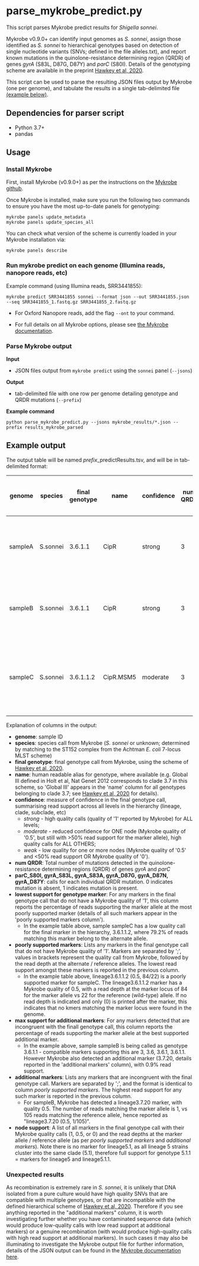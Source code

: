 # parse_mykrobe_predict.py

This script parses Mykrobe predict results for *Shigella sonnei*. 

Mykrobe v0.9.0+ can identify input genomes as _S. sonnei_, assign those identified as _S. sonnei_ to hierarchical genotypes based on detection of single nucleotide variants (SNVs; defined in the file alleles.txt), and report known mutations in the quinolone-resistance determining region (QRDR) of genes *gyrA* (S83L, D87G, D87Y) and *parC* (S80I). Details of the genotyping scheme are available in the preprint [Hawkey et al, 2020](https://www.biorxiv.org/content/10.1101/2020.10.29.360040v1).

This script can be used to parse the resulting JSON files output by Mykrobe (one per genome), and tabulate the results in a single tab-delimited file [(example below)](#example-output).

## Dependencies for parser script
* Python 3.7+
* pandas

## Usage

### Install Mykrobe
First, install Mykrobe (v0.9.0+) as per the instructions on the [Mykrobe github](https://github.com/Mykrobe-tools/mykrobe).

Once Mykrobe is installed, make sure you run the following two commands to ensure you have the most up-to-date panels for genotyping:
```
mykrobe panels update_metadata
mykrobe panels update_species_all
```

You can check what version of the scheme is currently loaded in your Mykrobe installation via:
```
mykrobe panels describe
```

### Run mykrobe predict on each genome (Illumina reads, nanopore reads, etc)

Example command (using Illumina reads, SRR3441855):
```
mykrobe predict SRR3441855 sonnei --format json --out SRR3441855.json --seq SRR3441855_1.fastq.gz SRR3441855_2.fastq.gz
```

* For Oxford Nanopore reads, add the flag `--ont` to your command.

* For full details on all Mykrobe options, please see [the Mykrobe documentation](https://github.com/Mykrobe-tools/mykrobe).

### Parse Mykrobe output

**Input**
* JSON files output from `mykrobe predict` using the `sonnei` panel (`--jsons`)

**Output**
* tab-delimited file with one row per genome detailing genotype and QRDR mutations (`--prefix`)

**Example command**
```
python parse_mykrobe_predict.py --jsons mykrobe_results/*.json --prefix results_mykrobe_parsed
```

## Example output
The output table will be named *prefix*_predictResults.tsv, and will be in tab-delimited format:

| genome     | species   | final genotype | name      | confidence        | num QRDR | parC_S80I | gyrA_S83L | gyrA_S83A | gyrA_D87G | gyrA_D87N | gyrA_D87Y | lowest support for genotype marker | poorly supported markers      | max support for additional markers | additional markers         | node support                                                                                                                    |
|------------|-----------|----------------|-----------|-------------------|----------|-----------|-----------|-----------|-----------|-----------|-----------|------------------------------------|-------------------------------|------------------------------------|----------------------------|---------------------------------------------------------------------------------------------------------------------------------|
| sampleA | S.sonnei | 3.6.1.1        | CipR      | strong            | 3        | 1         | 1         | 0         | 1         | 0         | 0         |                                    |                               |                                    |                            | lineage3 (1; 97/0); lineage3.6 (1; 120/0); lineage3.6.1 (1; 91/0);   lineage3.6.1.1 (1; 96/0)                                   |
| sampleB | S.sonnei | 3.6.1.1        | CipR      | strong            | 3        | 1         | 1         | 0         | 1         | 0         | 0         |                                    |                               | 0.009                              | lineage3.7.20 (0.5; 1/105) | lineage3 (1; 95/0); lineage3.6 (1; 112/0); lineage3.6.1 (1; 89/0);   lineage3.6.1.1 (1; 111/1)                                  |
| sampleC | S.sonnei | 3.6.1.1.2      | CipR.MSM5 | moderate          | 3        | 1         | 1         | 0         | 1         | 0         | 0         | 0.792                              | lineage3.6.1.1.2 (0.5; 84/22) |                                    |                            | lineage3 (1; 113/0); lineage3.6 (1; 138/0); lineage3.6.1 (1; 100/0);   lineage3.6.1.1 (1; 131/0); lineage3.6.1.1.2 (0.5; 84/22) |

Explanation of columns in the output:
* **genome**: sample ID
* **species**: species call from Mykrobe (_S. sonnei_ or unknown; determined by matching to the ST152 complex from the Achtman _E. coli_ 7-locus MLST scheme)
* **final genotype**: final genotype call from Mykrobe, using the scheme of [Hawkey et al, 2020](https://www.biorxiv.org/content/10.1101/2020.10.29.360040v1).
* **name**: human readable alias for genotype, where available (e.g. Global III defined in Holt et al, Nat Genet 2012 corresponds to clade 3.7 in this scheme, so 'Global III' appears in the 'name' column for all genotypes belonging to clade 3.7; see [Hawkey et al, 2020](https://www.biorxiv.org/content/10.1101/2020.10.29.360040v1) for details).
* **confidence**: measure of confidence in the final genotype call, summarising read support across all levels in the hierarchy (lineage, clade, subclade, etc)
  * _strong_ - high quality calls (quality of '1' reported by Mykrobe) for ALL levels;
  * _moderate_ - reduced confidence for ONE node (Mykrobe quality of '0.5', but still with >50% read support for the marker allele), high quality calls for ALL OTHERS;
  * _weak_ - low quality for one or more nodes (Mykrobe quality of '0.5' and <50% read support OR Mykrobe quality of '0').
* **num QRDR**: Total number of mutations detected in the quinolone-resistance determining regions (QRDR) of genes _gyrA_ and _parC_
* **parC_S80I, gyrA_S83L, gyrA_S83A, gyrA_D87G, gyrA_D87N, gyrA_D87Y**: calls for each individual QRDR mutation. 0 indicates mutation is absent, 1 indicates mutation is present.
* **lowest support for genotype marker**: For any markers in the final genotype call that do not have a Mykrobe quality of '1', this column reports the percentage of reads supporting the marker allele at the most poorly supported marker (details of all such markers appear in the 'poorly supported markers column').
  * In the example table above, sample sampleC has a low quality call for the final marker in the hierarchy, 3.6.1.1.2, where 79.2% of reads matching this marker belong to the alternate allele.
* **poorly supported markers**: Lists any markers in the final genotype call that do not have Mykrobe quality of '1'. Markers are separated by ';', values in brackets represent the quality call from Mykrobe, followed by the read depth at the alternate / reference alleles. The lowest read support amongst these markers is reported in the previous column.
  * In the example table above, lineage3.6.1.1.2 (0.5, 84/22) is a poorly supported marker for sampleC. The lineage3.6.1.1.2 marker has a Mykrobe quality of 0.5, with a read depth at the marker locus of 84 for the marker allele vs 22 for the reference (wild-type) allele. If no read depth is indicated and only (0) is printed after the marker, this indicates that no kmers matching the marker locus were found in the genome.
* **max support for additional markers**: For any markers detected that are incongruent with the finall genotype call, this column reports the percentage of reads supporting the marker allele at the best supported additional marker.
  * In the example above, sample sampleB is being called as genotype 3.6.1.1 - compatible markers supporting this are 3, 3.6, 3.6.1, 3.6.1.1. However Mykrobe also detected an additional marker (3.7.20, details reported in the 'additional markers' column), with 0.9% read support.
* **additional markers**: Lists any markers that are incongruent with the final genotype call. Markers are separated by ';', and the format is identical to column _poorly supported markers_. The highest read support for any such marker is reported in the previous column.
  * For sampleB, Mykrobe has detected a lineage3.7.20 marker, with quality 0.5. The number of reads matching the marker allele is 1, vs 105 reads matching the reference allele, hence reported as "lineage3.7.20 (0.5, 1/105)".
* **node support**: A list of all markers in the final genotype call with their Mykrobe quality calls (1, 0.5, or 0) and the read depths at the marker allele / reference allele (as per _poorly supported markers_ and _additional markers_). Note there is no marker for lineage5.1, as all lineage 5 strains cluster into the same clade (5.1), therefore full support for genotype 5.1.1 = markers for lineage5 and lineage5.1.1.

### Unexpected results
As recombination is extremely rare in _S. sonnei_, it is unlikely that DNA isolated from a pure culture would have high quality SNVs that are compatible with multiple genotypes, or that are incompatible with the defined hierarchical scheme of [Hawkey et al, 2020](https://www.biorxiv.org/content/10.1101/2020.10.29.360040v1). Therefore if you see anything reported in the "additional markers" column, it is worth investigating further whether you have contaminated sequence data (which would produce low-quality calls with low read support at additional markers) or a genuine recombination (with would produce high-quality calls with high read support at additional markers). In such cases it may also be illuminating to investigate the Mykrobe output file for further information, details of the JSON output can be found in the [Mykrobe documentation here](https://github.com/Mykrobe-tools/mykrobe/wiki/AMR-prediction-output#json-file).
